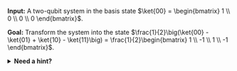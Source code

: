 
**Input:** A two-qubit system in the basis state $\ket{00} = \begin{bmatrix} 1 \\ 0 \\ 0 \\ 0 \end{bmatrix}$.

**Goal:** Transform the system into the state $\frac{1}{2}\big(\ket{00} - \ket{01} + \ket{10} - \ket{11}\big) = \frac{1}{2}\begin{bmatrix} 1 \\ -1 \\ 1 \\ -1 \end{bmatrix}$.

<details>
    <summary><b>Need a hint?</b></summary>
    Represent the target state as a tensor product $\frac{1}{\sqrt2}\big(\ket{0} + \ket{1}\big) \otimes \frac{1}{\sqrt2}\big(\ket{0} - \ket{1}\big) = \frac{1}{\sqrt2} \begin{bmatrix} 1 \\ 1 \end{bmatrix} \otimes \frac{1}{\sqrt2}\begin{bmatrix} 1 \\ -1 \end{bmatrix}$.
</details>
